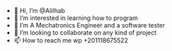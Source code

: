 - 👋 Hi, I’m @AliIhab
- 👀 I’m interested in learning how to program
- 🌱 I’m A Mechatronics Engineer and a software tester
- 💞️ I’m looking to collaborate on any kind of project
- 📫 How to reach me wp +201118675522

<!---
AliIhab/AliIhab is a ✨ special ✨ repository because its `README.md` (this file) appears on your GitHub profile.
You can click the Preview link to take a look at your changes.
--->
